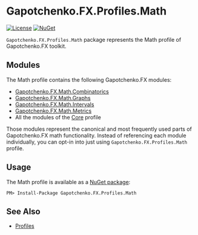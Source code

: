﻿# Gapotchenko.FX.Profiles.Math

[![License](https://img.shields.io/badge/license-MIT-green.svg)](../../../LICENSE)
[![NuGet](https://img.shields.io/nuget/v/Gapotchenko.FX.Profiles.Math.svg)](https://www.nuget.org/packages/Gapotchenko.FX.Profiles.Math)

`Gapotchenko.FX.Profiles.Math` package represents the Math profile of Gapotchenko.FX toolkit.

## Modules

The Math profile contains the following Gapotchenko.FX modules:

- [Gapotchenko.FX.Math.Combinatorics](../../Modules/Catalog/Math/Gapotchenko.FX.Math.Combinatorics#readme)
- [Gapotchenko.FX.Math.Graphs](../../Modules/Catalog/Math/Gapotchenko.FX.Math.Graphs#readme)
- [Gapotchenko.FX.Math.Intervals](../../Modules/Catalog/Math/Gapotchenko.FX.Math.Intervals#readme)
- [Gapotchenko.FX.Math.Metrics](../../Modules/Catalog/Math/Gapotchenko.FX.Math.Metrics#readme)
- All the modules of the [Core](../Gapotchenko.FX.Profiles.Core#modules) profile

Those modules represent the canonical and most frequently used parts of Gapotchenko.FX math functionality.
Instead of referencing each module individually, you can opt-in into just using `Gapotchenko.FX.Profiles.Math` profile.

## Usage

The Math profile is available as a [NuGet package](https://nuget.org/packages/Gapotchenko.FX.Profiles.Math):

```
PM> Install-Package Gapotchenko.FX.Profiles.Math
```

## See Also

- [Profiles](..#readme)
